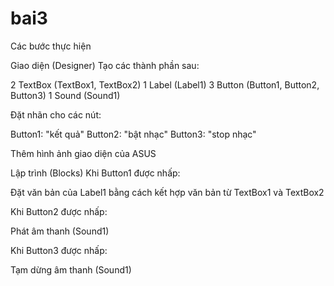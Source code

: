 # bai3
Các bước thực hiện

Giao diện (Designer)
Tạo các thành phần sau:

2 TextBox (TextBox1, TextBox2) 1 Label (Label1) 3 Button (Button1, Button2, Button3) 1 Sound (Sound1)

Đặt nhãn cho các nút:

Button1: "kết quả" Button2: "bật nhạc" Button3: "stop nhạc"

Thêm hình ảnh giao diện của ASUS

Lập trình (Blocks)
Khi Button1 được nhấp:

Đặt văn bản của Label1 bằng cách kết hợp văn bản từ TextBox1 và TextBox2

Khi Button2 được nhấp:

Phát âm thanh (Sound1)

Khi Button3 được nhấp:

Tạm dừng âm thanh (Sound1)
